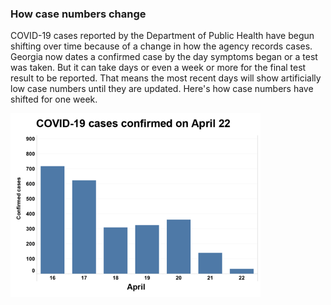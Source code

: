 <html>
<head>
<meta http-equiv="Content-Type" content="text/html;charset=utf-8" >
<meta name="viewport" content="initial-scale=1.0, user-scalable=no" />
<title>COVID-19 case changes</title>
<base target="_parent" />
<!-- Bootsrap 3.3.7 required jquery > 1.9 but I think that is a problem for qtip -->
<link rel="stylesheet" href="//netdna.bootstrapcdn.com/bootstrap/3.1.1/css/bootstrap.min.css">
<link rel="stylesheet" href="//netdna.bootstrapcdn.com/bootstrap/3.1.1/css/bootstrap-theme.min.css">
<link rel="stylesheet" href="lib/jquery.qtip.css" type="text/css">
<link rel="stylesheet" href="//s3.amazonaws.com/ajcnewsapps/common/fonts.css">
</head>
<body>
<h3>How case numbers change</h3>
<p>COVID-19 cases reported by the Department of Public Health have begun shifting over time because of a change in how the agency records cases. Georgia now dates a confirmed case by the day symptoms began or a test was taken. But it can take days or even a week or more for the final test result to be reported. That means the most recent days will show artificially low case numbers until they are updated. Here's how case numbers have shifted for one week.</p>
<img src="https://raw.githubusercontent.com/isabetai/covid/master/covid-cases-ani.gif" alt="cases by day change" height="294" width="400"> 
</body>
</html>
